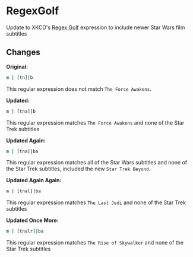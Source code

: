# RegexGolf

Update to XKCD's [Regex Golf](http://xkcd.com/1313/) expression to include newer Star Wars film subtitles

## Changes

**Original:**

```bash
m | [tn]|b
```

This regular expression does not match `The Force Awakens`.

**Updated:**

```bash
m | [tna]|b
```

This regular expression matches `The Force Awakens` and none of the Star Trek subtitles

**Updated Again:**

```bash
m | [tna]|ba
```

This regular expression matches all of the Star Wars subtitles and none of the Star Trek subtitles, included the new `Star Trek Beyond`.

**Updated Again Again:**

```bash
m | [tnal]|ba
```

This regular expression matches `The Last Jedi` and none of the Star Trek subtitles

**Updated Once More:**

```bash
m | [tnalr]|ba
```

This regular expression matches `The Rise of Skywalker` and none of the Star Trek subtitles
